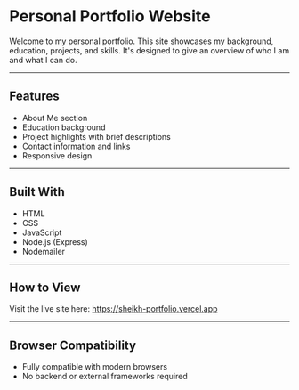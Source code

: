 # Personal Portfolio Website

Welcome to my personal portfolio. This site showcases my background, education, projects, and skills. It's designed to give an overview of who I am and what I can do.

---

## Features

- About Me section  
- Education background  
- Project highlights with brief descriptions  
- Contact information and links  
- Responsive design

---

## Built With

- HTML  
- CSS  
- JavaScript
- Node.js (Express)
- Nodemailer

---

## How to View

Visit the live site here: https://sheikh-portfolio.vercel.app

---

## Browser Compatibility

- Fully compatible with modern browsers  
- No backend or external frameworks required
